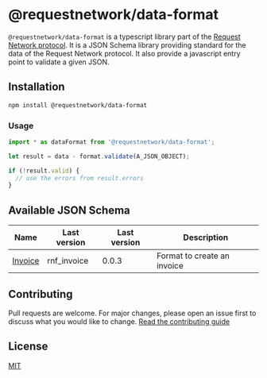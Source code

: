 # @requestnetwork/data-format

`@requestnetwork/data-format` is a typescript library part of the [Request Network protocol](https://github.com/RequestNetwork/requestNetwork).
It is a JSON Schema library providing standard for the data of the Request Network protocol. It also provide a javascript entry point to validate a given JSON.

## Installation

```bash
npm install @requestnetwork/data-format
```

### Usage

```js
import * as dataFormat from '@requestnetwork/data-format';

let result = data - format.validate(A_JSON_OBJECT);

if (!result.valid) {
  // use the errors from result.errors
}
```

## Available JSON Schema

| Name                                                    | Last version | Last version | Description                 |
| ------------------------------------------------------- | ------------ | ------------ | --------------------------- |
| [Invoice](/packages/data-format/src/format/rnf_invoice) | rnf_invoice  | 0.0.3        | Format to create an invoice |

## Contributing

Pull requests are welcome. For major changes, please open an issue first to discuss what you would like to change.
[Read the contributing guide](/CONTRIBUTING.md)

## License

[MIT](/LICENSE)
